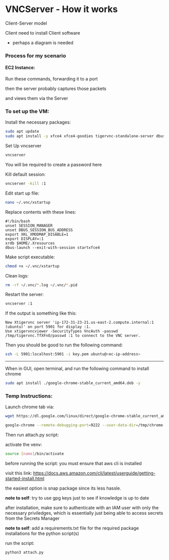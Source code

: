 # VNCServer - How it works

Client-Server model

Client need to install Client software

- perhaps a diagram is needed

### Process for my scenario

#### EC2 Instance:

Run these commands, forwarding it to a port

then the server probably captures those packets

and views them via the Server

### To set up the VM:
Install the necessary packages:
```bash
sudo apt update
sudo apt install -y xfce4 xfce4-goodies tigervnc-standalone-server dbus-x11 xterm x11-xserver-utils
```

Set Up vncserver
```bash
vncserver
```

You will be required to create a password here

Kill default session:
```bash
vncserver -kill :1
```

Edit start up file:
```bash
nano ~/.vnc/xstartup
```

Replace contents with these lines:
```text
#!/bin/bash
unset SESSION_MANAGER
unset DBUS_SESSION_BUS_ADDRESS
export XKL_XMODMAP_DISABLE=1
export DISPLAY=:1
xrdb $HOME/.Xresources
dbus-launch --exit-with-session startxfce4
```

Make script executable:
```bash
chmod +x ~/.vnc/xstartup
```

Clean logs:
```bash
rm -rf ~/.vnc/*.log ~/.vnc/*.pid
```

Restart the server:
```bash
vncserver :1
```

If the output is something like this:
```output
New Xtigervnc server 'ip-172-31-23-21.us-east-2.compute.internal:1 (ubuntu)' on port 5901 for display :1.
Use xtigervncviewer -SecurityTypes VncAuth -passwd /tmp/tigervnc.TfXFnO/passwd :1 to connect to the VNC server.
```

Then you should be good to run the following command:
```bash
ssh -L 5901:localhost:5901 -i key.pem ubuntu@<ec-ip-address>
```

---
When in GUI, open terminal, and run the following command to install chrome

```bash
sudo apt install ./google-chrome-stable_current_amd64.deb -y
```

### Temp Instructions:
Launch chrome tab via: 

```bash
wget https://dl.google.com/linux/direct/google-chrome-stable_current_amd64.deb
```

```bash
google-chrome --remote-debugging-port=9222 --user-data-dir=/tmp/chrome-debug
```

Then run attach.py script:

activate the venv:
```bash
source [name]/bin/activate
```

before running the script:
you must ensure that aws cli is installed

visit this link: https://docs.aws.amazon.com/cli/latest/userguide/getting-started-install.html

the easiest option is snap package since its less hassle.

**note to self**: try to use gpg keys just to see if knowledge is up to date

after installation, make sure to authenticate with an IAM user with only the necessary priviledges, which is essentially just being able to access secrets from the Secrets Manager

**note to self**: add a requirements.txt file for the required package installations for the python script(s)

run the script:
```bash
python3 attach.py
```